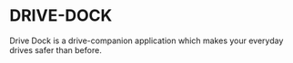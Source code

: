 # DRIVE-DOCK
Drive Dock is a drive-companion application which makes your everyday drives safer than before.
